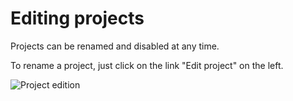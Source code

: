 Editing projects
================

Projects can be renamed and disabled at any time.

To rename a project, just click on the link "Edit project" on the left.

![Project edition](http://kanboard.net/screenshots/documentation/project-edition.png)
